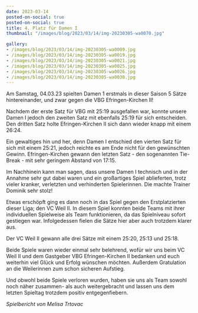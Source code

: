 ```yaml
---
date: 2023-03-14
posted-on-social: true
posted-on-social: true
title: 4. Platz für Damen I
thumbnail: "/images/blog/2023/03/14/img-20230305-wa0070.jpg"

gallery:
- /images/blog/2023/03/14/img-20230305-wa0009.jpg
- /images/blog/2023/03/14/img-20230305-wa0019.jpg
- /images/blog/2023/03/14/img-20230305-wa0021.jpg
- /images/blog/2023/03/14/img-20230305-wa0025.jpg
- /images/blog/2023/03/14/img-20230305-wa0026.jpg
- /images/blog/2023/03/14/img-20230305-wa0030.jpg
---
```

Am Samstag, 04.03.23 spielten Damen 1 erstmals in dieser Saison 5 Sätze hintereinander, und zwar gegen die VBG Efringen-Kirchen II!

Nachdem der erste Satz für VBG mit 25:19 ausgefallen war, konnte unsere Damen I jedoch den zweiten Satz mit ebenfalls 25:19 für sich entscheiden. Den dritten Satz holte Efringen-Kirchen II sich dann wieder knapp mit einem 26:24. 

Ein gewaltiges hin und her, denn Damen I entschied den vierten Satz für sich mit einem 25:21, jedoch reichte es am Ende nicht für den gewünschten Gewinn. Efringen-Kirchen gewann den letzten Satz - den sogenannten Tie-Break - mit sehr geringem Abstand von 17:15. 

Im Nachhinein kann man sagen, dass unsere Damen I technisch und in der Annahme sehr gut dabei waren und ein großartiges Spiel ablieferten, trotz vieler kranker, verletzten und verhinderten Spielerinnen. Die machte Trainer Dominik sehr stolz!

Etwas erschöpft ging es dann noch in das Spiel gegen den Erstplatzierten dieser Liga; den VC Weil II. In diesem Spiel konnten beide Teams mit ihrer individuellen Spielweise als Team funktionieren, da das Spielniveau sofort gestiegen war. Infolgedessen fielen die Sätze hier aber auch trotzdem klarer aus.

Der VC Weil II gewann alle drei Sätze mit einem 25:20, 25:13 und 25:18.

  

Beide Spiele waren wieder einmal sehr belehrend, wofür wir uns beim VC Weil II und dem Gastgeber VBG Efringen-Kirchen II bedanken und euch weiterhin viel Glück und Erfolg wünschen möchten. Außerdem Gratulation an die Weilerinnen zum schon sicheren Aufstieg. 

Und obwohl beide Spiele verloren wurden, haben sie uns als Team sowohl noch näher zusammen- als auch weitergebracht und lassen uns dem letzten Spieltag trotzdem positiv entgegenfiebern.

_Spielbericht von Melisa Trtovac_


